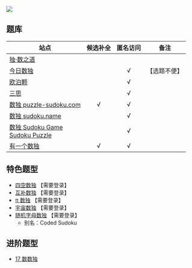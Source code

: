 ![](https://cn.sudoku.today/pic/classsudoku9/9517_124875.png)

## 题库
| 站点 | 候选补全 | 匿名访问 | 备注 |
| --- | :---: | :---: | --- |
| [独·数之道][] | | | |
| [今日数独][] | | √ | 【选题不便】 |
| [欧泊颗][] | | √ | |
| [三思][] | | √ | |
| [数独 puzzle-sudoku.com][] | √ | √ | |
| [数独 sudoku.name][] | | √ | |
| [数独 Sudoku Game][]<br>[Sudoku Puzzle][] | | √ | |
| [有一个数独][] | √ | √ | |

## 特色题型
- [四空数独](http://www.sudokufans.org.cn/lx/game.index.php?type=4e) 【需要登录】
- [互补数独](http://www.sudokufans.org.cn/lx/game.index.php?type=bs) 【需要登录】
- [π 数独](http://www.sudokufans.org.cn/lx/game.index.php?type=pi) 【需要登录】
- [宇宙数独](http://www.sudokufans.org.cn/lx/game.index.php?type=sym) 【需要登录】
- [随机字母数独](http://www.sudokufans.org.cn/lx/game.index.php?type=rdm) 【需要登录】
  - 别名：Coded Sudoku

## 进阶题型
- [17 数数独](17数数独.md)

[独·数之道]: http://www.sudokufans.org.cn/lx/game.index.php?type=30
[今日数独]: https://cn.sudoku.today/g-classic-sudoku/
[欧泊颗]: https://www.oubk.com/sudoku/sudoku-3x3-0.html?level=5
[三思]: https://www.12634.com/sudoku/sudoku/level10
[数独 puzzle-sudoku.com]: https://cn.puzzle-sudoku.com/?size=5
[数独 sudoku.name]: https://www.sudoku.name/index-cn.php
[数独 Sudoku Game]: http://www.sudokugame.org/
[Sudoku Puzzle]: https://cn.sudokupuzzle.org/
[有一个数独]: https://shudu.one/